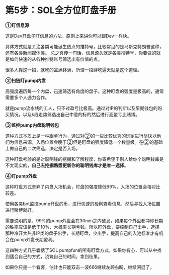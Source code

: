 # 第5步：SOL全方位盯盘手册

**①盯信息源**

这是Dev开盘子盯信息的方法，原则上来讲你可以跟Dev一样快。

具体方式就是关注各类可能诞生热点的推特号，比较常见的是马斯克特朗普这种，还有各类新闻媒体类。 总之真传一句话，信息源头就是各类推特号，你要做的就是如何快速的从各种推特账号筛选出有价值的点。

很多人靠这一招，就吃的盆满钵满，所谓一招鲜吃遍天就是这个道理。

**②扫链盯pump内盘**

高强度遍历每一个内盘，迅速筛选有角度的盘子。这种盯盘的强度是极高的，通常需要多个人通力合作。

就是pump流水线的工人，只不过盈亏比极高。通过对IP的判断以及早期钱包的购买情况，以及k线走势筛选出自己中意的标的然后进行高盈亏比赌博。

**③监控pump内盘聪明钱包**

这种方式本质上是一种跟单行为，通过对②的一些比较优秀的玩家进行尽快以他们为信息来源，入场位置会晚于②但是盯盘的强度降低一个数量级。在②的基础上做自己的二次筛选，决定是否入场。

这种盯盘考验的是对聪明钱的挖掘和了解程度，你寄希望于别人给你个聪明钱库是不太现实的，**自己去挖掘熟悉更新你的聪明钱库才是唯一选择**。

**④盯pump外盘**

这种盯盘方式舍弃了内盘入场机会，盯盘的强度降低99%，入场的位置会相对比较差。

使用各类bot监控pump开盘的币，进行快速的检察查看信息，然后寻找入场位置进行赌博就好。

需要说明的是，99%的pump外盘会在30min之内破发，如果每个外盘都冲你长期的胜率应该是低于10%，大概率长期亏钱。所以盯外盘，要控制自己出手，选择那种冷开大热非IP类的盘子出手，长期盯盘，少出手，提高自己的入池标准才有机会在pump外盘长期盈利。

这四种方式几乎囊括了SOL pumpfun的所有盯盘方式，如果你有心，可以从中找到适合自己的方式，浇筑自己的时间，拿到结果。

如果你只是一个看客，估计也只能双击一波666继续左顾右盼，继续闲逛了。
